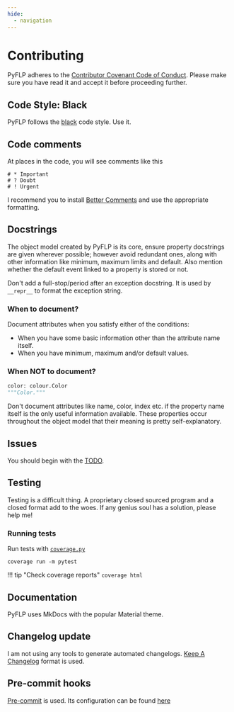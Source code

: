 ```yaml
---
hide:
  - navigation
---
```


# Contributing

PyFLP adheres to the [Contributor Covenant Code of Conduct][covenant].
Please make sure you have read it and accept it before proceeding further.

## Code Style: Black

PyFLP follows the [black](https://github.com/psf/black) code style. Use it.

## Code comments

At places in the code, you will see comments like this

```
# * Important
# ? Doubt
# ! Urgent
```

I recommend you to install [Better Comments][better-comments] and use the
appropriate formatting.

## Docstrings

The object model created by PyFLP is its core, ensure property docstrings are
given wherever possible; however avoid redundant ones, along with other
information like minimum, maximum limits and default. Also mention whether the
default event linked to a property is stored or not.

Don't add a full-stop/period after an exception docstring. It is used by
`__repr__` to format the exception string.

### When to document?

Document attributes when you satisfy either of the conditions:

- When you have some basic information other than the attribute name itself.
- When you have minimum, maximum and/or default values.

### When NOT to document?

```Python
color: colour.Color
"""Color."""
```

Don't document attributes like name, color, index etc. if the property name
itself is the only useful information available. These properties occur
throughout the object model that their meaning is pretty self-explanatory.

## Issues

You should begin with the [TODO](https://github.com/demberto/PyFLP/blob/master/TODO.md).

## Testing

Testing is a difficult thing. A proprietary closed sourced program and a closed
format add to the woes. If any genius soul has a solution, please help me!

### Running tests

Run tests with [`coverage.py`](https://github.com/nedbat/coveragepy)

```
coverage run -m pytest
```

!!! tip "Check coverage reports"
    `coverage html`

## Documentation

PyFLP uses MkDocs with the popular Material theme.

## Changelog update

I am not using any tools to generate automated changelogs.
[Keep A Changelog](https://keepachangelog.com/) format is used.

## Pre-commit hooks

[Pre-commit](https://pre-commit.com/) is used. Its configuration can be found
[here](https://github.com/demberto/PyFLP/blob/master/.pre-commit-config.yaml)

<!-- LINKS -->

[better-comments]: https://marketplace.visualstudio.com/items?itemName=aaron-bond.better-comments
[covenant]: https://github.com/demberto/PyFLP/blob/master/CODE_OF_CONDUCT.md

